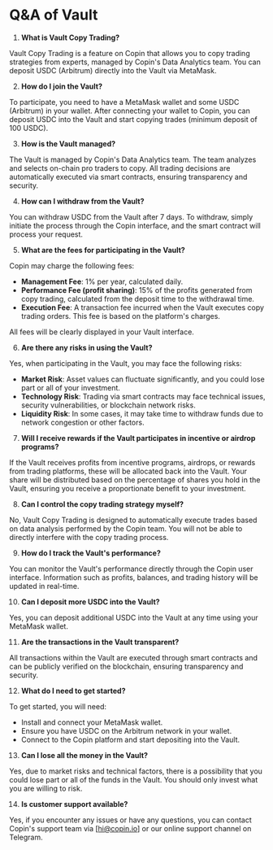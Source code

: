 # Q\&A of Vault

1. **What is Vault Copy Trading?**

Vault Copy Trading is a feature on Copin that allows you to copy trading strategies from experts, managed by Copin's Data Analytics team. You can deposit USDC (Arbitrum) directly into the Vault via MetaMask.

2. **How do I join the Vault?**

To participate, you need to have a MetaMask wallet and some USDC (Arbitrum) in your wallet. After connecting your wallet to Copin, you can deposit USDC into the Vault and start copying trades (minimum deposit of 100 USDC).

3. **How is the Vault managed?**

The Vault is managed by Copin's Data Analytics team. The team analyzes and selects on-chain pro traders to copy. All trading decisions are automatically executed via smart contracts, ensuring transparency and security.

4. **How can I withdraw from the Vault?**

You can withdraw USDC from the Vault after 7 days. To withdraw, simply initiate the process through the Copin interface, and the smart contract will process your request.

5. **What are the fees for participating in the Vault?**

Copin may charge the following fees:

* **Management Fee**: 1% per year, calculated daily.
* **Performance Fee (profit sharing)**: 15% of the profits generated from copy trading, calculated from the deposit time to the withdrawal time.
* **Execution Fee**: A transaction fee incurred when the Vault executes copy trading orders. This fee is based on the platform's charges.

All fees will be clearly displayed in your Vault interface.

6. **Are there any risks in using the Vault?**

Yes, when participating in the Vault, you may face the following risks:

* **Market Risk**: Asset values can fluctuate significantly, and you could lose part or all of your investment.
* **Technology Risk**: Trading via smart contracts may face technical issues, security vulnerabilities, or blockchain network risks.
* **Liquidity Risk**: In some cases, it may take time to withdraw funds due to network congestion or other factors.

7. **Will I receive rewards if the Vault participates in incentive or airdrop programs?**

If the Vault receives profits from incentive programs, airdrops, or rewards from trading platforms, these will be allocated back into the Vault. Your share will be distributed based on the percentage of shares you hold in the Vault, ensuring you receive a proportionate benefit to your investment.

8. **Can I control the copy trading strategy myself?**

No, Vault Copy Trading is designed to automatically execute trades based on data analysis performed by the Copin team. You will not be able to directly interfere with the copy trading process.

9. **How do I track the Vault's performance?**

You can monitor the Vault's performance directly through the Copin user interface. Information such as profits, balances, and trading history will be updated in real-time.

10. **Can I deposit more USDC into the Vault?**

Yes, you can deposit additional USDC into the Vault at any time using your MetaMask wallet.

11. **Are the transactions in the Vault transparent?**

All transactions within the Vault are executed through smart contracts and can be publicly verified on the blockchain, ensuring transparency and security.

12. **What do I need to get started?**

To get started, you will need:

* Install and connect your MetaMask wallet.
* Ensure you have USDC on the Arbitrum network in your wallet.
* Connect to the Copin platform and start depositing into the Vault.

13. **Can I lose all the money in the Vault?**

Yes, due to market risks and technical factors, there is a possibility that you could lose part or all of the funds in the Vault. You should only invest what you are willing to risk.

14. **Is customer support available?**

Yes, if you encounter any issues or have any questions, you can contact Copin's support team via \[hi@copin.io] or our online support channel on Telegram.
